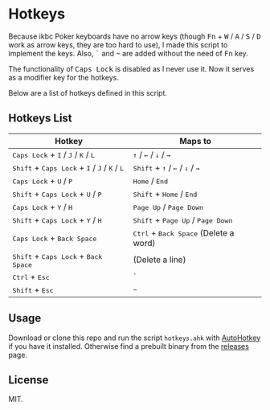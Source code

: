 # Hotkeys

Because ikbc Poker keyboards have no arrow keys (though <kbd>Fn</kbd> + <kbd>W</kbd> / <kbd>A</kbd> / <kbd>S</kbd> / <kbd>D</kbd> work as arrow keys, they are too hard to use), I made this script to implement the keys. Also, <kbd>`</kbd> and <kbd>~</kbd> are added without the need of <kbd>Fn</kbd> key.

The functionality of <kbd>Caps Lock</kbd> is disabled as I never use it. Now it serves as a modifier key for the hotkeys.

Below are a list of hotkeys defined in this script.

## Hotkeys List

Hotkey | Maps to
------ | -------
<kbd>Caps Lock</kbd> + <kbd>I</kbd> / <kbd>J</kbd> / <kbd>K</kbd> / <kbd>L</kbd> | <kbd>↑</kbd> / <kbd>←</kbd> / <kbd>↓</kbd> / <kbd>→</kbd>
<kbd>Shift</kbd> + <kbd>Caps Lock</kbd> + <kbd>I</kbd> / <kbd>J</kbd> / <kbd>K</kbd> / <kbd>L</kbd> | <kbd>Shift</kbd> + <kbd>↑</kbd> / <kbd>←</kbd> / <kbd>↓</kbd> / <kbd>→</kbd>
<kbd>Caps Lock</kbd> + <kbd>U</kbd> / <kbd>P</kbd> | <kbd>Home</kbd> / <kbd>End</kbd>
<kbd>Shift</kbd> + <kbd>Caps Lock</kbd> + <kbd>U</kbd> / <kbd>P</kbd> | <kbd>Shift</kbd> + <kbd>Home</kbd> / <kbd>End</kbd>
<kbd>Caps Lock</kbd> + <kbd>Y</kbd> / <kbd>H</kbd> | <kbd>Page Up</kbd> / <kbd>Page Down</kbd>
<kbd>Shift</kbd> + <kbd>Caps Lock</kbd> + <kbd>Y</kbd> / <kbd>H</kbd> | <kbd>Shift</kbd> +  <kbd>Page Up</kbd> / <kbd>Page Down</kbd>
<kbd>Caps Lock</kbd> + <kbd>Back Space</kbd> | <kbd>Ctrl</kbd> + <kbd>Back Space</kbd> (Delete a word)
<kbd>Shift</kbd> + <kbd>Caps Lock</kbd> + <kbd>Back Space</kbd> | (Delete a line)
<kbd>Ctrl</kbd> + <kbd>Esc</kbd> | <kbd>`</kbd>
<kbd>Shift</kbd> + <kbd>Esc</kbd> | <kbd>~</kbd>

## Usage

Download or clone this repo and run the script `hotkeys.ahk` with [AutoHotkey](https://www.autohotkey.com/) if you have it installed. Otherwise find a prebuilt binary from the [releases](https://github.com/beta/hotkeys/releases) page.

## License

MIT.
